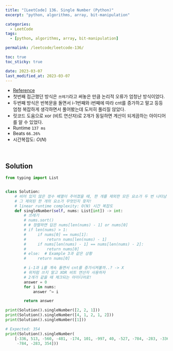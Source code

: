 ```yaml
---
title: "[LeetCode] 136. Single Number (Python)"
excerpt: "python, algorithms, array, bit-manipulation"

categories:
  - LeetCode
tags:
  - [python, algorithms, array, bit-manipulation]

permalink: /leetcode/leetcode-136/

toc: true
toc_sticky: true

date: 2023-03-07
last_modified_at: 2023-03-07
---
```


- [Reference](https://leetcode.com/problems/single-number/)
- 첫번째 접근했던 방식은 `쓰레기`라고 써놓은 만큼 논리적 오류가 엄청난 방식이었다.
- 두번째 방식은 반복문을 돌면서 i-1번째와 i번째에 따라 cnt를 증가하고 말고 등등 엄청 복잡하게 생각하면서 풀어봤는데 도저히 풀리질 않았다.
- 릿코드 도움으로 xor (비트 연산자)로 2개가 동일하면 계산이 되게끔하는 아이디어를 알 수 있었다.
- Runtime `137 ms`
- Beats `66.26%`
- 시간복잡도: $O(N)$

<br>

## Solution

```python
from typing import List


class Solution:
    # 비어 있지 않은 정수 배열이 주어졌을 때, 한 개를 제외한 모든 요소가 두 번 나타남
    # 그 제외된 한 개의 요소가 무엇인지 찾자!
    # linear runtime complexity: O(N) 시간 복잡도
    def singleNumber(self, nums: List[int]) -> int:
        # 쓰레기
        # nums.sort()
        # # 정렬하면 답은 nums[len(nums) - 1] or nums[0]
        # if len(nums) > 1:
        #     if nums[0] == nums[1]:
        #         return nums[len(nums) - 1]
        #     if nums[len(nums) - 1] == nums[len(nums) - 2]:
        #         return nums[0]
        # else:  # Example 3과 같은 상황
        #     return nums[0]

        # i-1과 i를 계속 돌면서 cnt를 증가시켜볼까..? -> X
        # 위처럼 쓰지 말고 XOR 비트 연산자 사용하자
        # 2개가 같을 때 체크되는 아이디어로!
        answer = 0
        for i in nums:
            answer ^= i

        return answer

print(Solution().singleNumber([2, 2, 1]))
print(Solution().singleNumber([4, 1, 2, 1, 2]))
print(Solution().singleNumber([1]))

# Expected: 354
print(Solution().singleNumber(
    [-336, 513, -560, -481, -174, 101, -997, 40, -527, -784, -283, -336, 513, -560, -481, -174, 101, -997, 40, -527,
     -784, -283, 354]))
```